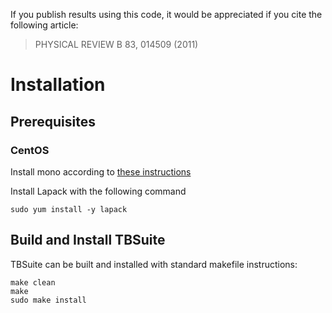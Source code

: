 
If you publish results using this code, it would be appreciated if you cite the following article:

> PHYSICAL REVIEW B 83, 014509 (2011)

# Installation

## Prerequisites

### CentOS

Install mono according to [these instructions](https://linuxize.com/post/how-to-install-mono-on-centos-8/)

Install Lapack with the following command
```
sudo yum install -y lapack
```

## Build and Install TBSuite

TBSuite can be built and installed with standard makefile instructions:
```
make clean
make
sudo make install
```
